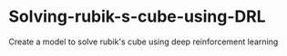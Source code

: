 # Solving-rubik-s-cube-using-DRL
Create a model to solve rubik's cube using deep reinforcement learning
